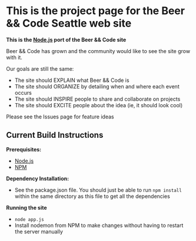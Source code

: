 This is the project page for the Beer && Code Seattle web site
=============================

**This is the [Node.js](http://nodejs.org) port of the Beer && Code site**

Beer && Code has grown and the community would like to see the site grow with it.

Our goals are still the same:

* The site should EXPLAIN what Beer && Code is
* The site should ORGANIZE by detailing when and where each event occurs
* The site should INSPIRE people to share and collaborate on projects
* The site should EXCITE people about the idea (ie, it should look cool)

Please see the Issues page for feature ideas

## Current Build Instructions
**Prerequisites:** 

* [Node.js](http://nodejs.org)
* [NPM](http://npmjs.org/)

**Dependency Installation:**

* See the package.json file. You should just be able to run `npm install` within the same directory as this file to get all the dependencies

**Running the site**

* `node app.js`
* Install nodemon from NPM to make changes without having to restart the server manually

